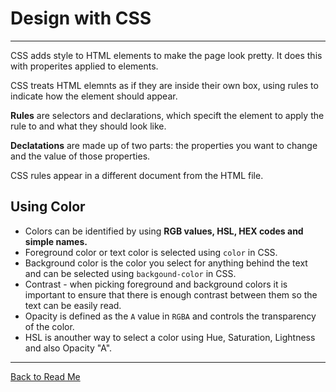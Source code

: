 # Design with CSS

---

CSS adds style to HTML elements to make the page look pretty. It does this with properites applied to elements.

CSS treats HTML elemnts as if they are inside their own box, using rules to indicate how the element should appear.

**Rules** are selectors and declarations, which specift the element to apply the rule to and what they should look like.

**Declatations** are made up of two parts: the properties you want to change and the value of those properties.

CSS rules appear in a different document from the HTML file.

## Using Color

* Colors can be identified by using **RGB values, HSL, HEX codes and simple names.**
* Foreground color or text color is selected using `color` in CSS.
* Background color is the color you select for anything behind the text and can be selected using `backgound-color` in CSS.
* Contrast - when picking foreground and background colors it is important to ensure that there is enough contrast between them so the text can be easily read.
* Opacity is defined as the `A` value in `RGBA` and controls the transparency of the color.
* HSL is anouther way to select a color using Hue, Saturation, Lightness and also Opacity "A".

---

[Back to Read Me](README.md)